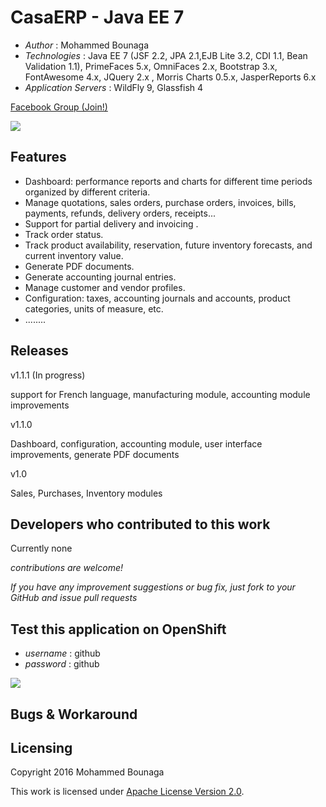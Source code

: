 # CasaERP - Java EE 7

* *Author* : Mohammed Bounaga
* *Technologies* : Java EE 7 (JSF 2.2, JPA 2.1,EJB Lite 3.2, CDI 1.1, Bean Validation 1.1), PrimeFaces 5.x, OmniFaces 2.x, Bootstrap 3.x, FontAwesome 4.x, JQuery 2.x , Morris Charts 0.5.x, JasperReports 6.x
* *Application Servers* : WildFly 9, Glassfish 4

[Facebook Group (Join!)](https://www.facebook.com/groups/1545570112415771)

<img src="https://s32.postimg.org/vv433fc2t/Dashboard.png"/>

## Features

* Dashboard: performance reports and charts for different time periods organized by different criteria.
* Manage quotations, sales orders, purchase orders, invoices, bills, payments, refunds, delivery orders, receipts...
* Support for partial delivery and invoicing .
* Track order status.
* Track product availability, reservation, future inventory forecasts, and current inventory value.
* Generate PDF documents.
* Generate accounting journal entries.
* Manage customer and vendor profiles.
* Configuration: taxes, accounting journals and accounts, product categories, units of measure, etc.
* ........


## Releases


v1.1.1 (In progress)

support for French language, manufacturing module, accounting module improvements

v1.1.0

Dashboard, configuration, accounting module, user interface improvements, generate PDF documents

v1.0

Sales, Purchases,  Inventory modules


## Developers who contributed to this work

Currently none

*contributions are welcome!* 

*If you have any improvement suggestions or bug fix, just fork to your GitHub and issue pull requests*


## Test this application on OpenShift 
* *username* : github  
* *password* : github

<a href="http://erp-mohammedbounaga.rhcloud.com/"><img src="https://allclouds.net/wp-content/uploads/2015/08/OpenShift-Logo-e1440595191561.png"/></a>

## Bugs & Workaround


## Licensing

Copyright 2016 Mohammed Bounaga

This work is licensed under <a rel="license" href="http://www.apache.org/licenses/LICENSE-2.0">Apache License Version 2.0</a>.


